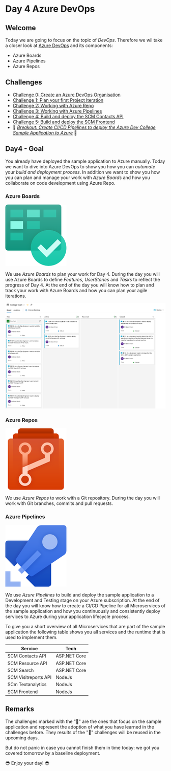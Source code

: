 # Day 4 Azure DevOps

## Welcome

Today we are going to focus on the topic of _DevOps_. Therefore we wil take a closer look at [Azure DevOps](https://azure.microsoft.com/services/devops/) and its components:

- Azure Boards
- Azure Pipelines
- Azure Repos

## Challenges

- [Challenge 0: Create an Azure DevOps Organisation](challenges/challenge-0.md)
- [Challenge 1: Plan your first Project Iteration](challenges/challenge-1.md)
- [Challenge 2: Working with Azure Repo](challenges/challenge-2.md)
- [Challenge 3: Working with Azure Pipelines](challenges/challenge-3.md)
- [Challenge 4: Build and deploy the SCM Contacts API](challenges/challenge-4.md)
- [Challenge 5: Build and deploy the SCM Frontend](challenges/challenge-5.md)
- 💎 *[Breakout: Create CI/CD Pipelines to deploy the Azure Dev College Sample Application to Azure](challenges/challenge-bo-1.md)* 💎

## Day4 - Goal

You already have deployed the sample application to Azure manually. Today we want to dive into Azure DevOps to show you how you can _automate_ your _build and deployment process_.
In addition we want to show you how you can plan and manage your work with _Azure Boards_ and how you collaborate on code development using Azure Repo.

### Azure Boards

![Azure Boards](./images/boards.svg)

We use _Azure Boards_ to plan your work for Day 4. During the day you will use Azure Boards to define _Features_, _UserStories_ and _Tasks_ to reflect the progress of Day 4.
At the end of the day you will know how to plan and track your work with Azure Boards and how you can plan your agile iterations.

![Goal Azure Boards](./images/goal-azure-boards.png)

### Azure Repos

![Azure Repo](./images/repos.svg)

We use _Azure Repos_ to work with a Git repository. During the day you will work with Git branches, commits and pull requests.

### Azure Pipelines

![Azure Pipelines](./images/pipelines.svg)

We use _Azure Pipelines_ to build and deploy the sample application to a Development and Testing stage on your Azure subscription.
At the end of the day you will know how to create a CI/CD Pipeline for all Microservices of the sample application and how you continuously and consistently deploy services to Azure during your application lifecycle process.

To give you a short overview of all Microservices that are part of the sample application the following table shows you all services and the runtime that is used to implement them.

| Service              | Tech         |
| -------------------- | ------------ |
| SCM Contacts API     | ASP.NET Core |
| SCM Resource API     | ASP.NET Core |
| SCM Search           | ASP.NET Core |
| SCM Visitreports API | NodeJs       |
| SCm Textanalytics    | NodeJs       |
| SCM Frontend         | NodeJs       |

## Remarks

The challenges marked with the "💎" are the ones that focus on the sample application and represent the adoption of what you have learned in the challenges before. They results of the "💎" challenges will be reused in the upcoming days.

But do not panic in case you cannot finish them in time today: we got you covered tomorrow by a baseline deployment.

😎 Enjoy your day! 😎
